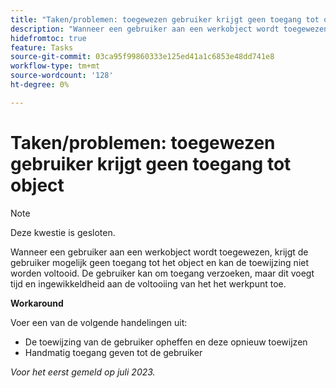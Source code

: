 ```yaml
---
title: "Taken/problemen: toegewezen gebruiker krijgt geen toegang tot object"
description: "Wanneer een gebruiker aan een werkobject wordt toegewezen, krijgt de gebruiker mogelijk geen toegang tot het object en kan de toewijzing niet worden voltooid. De gebruiker kan om toegang verzoeken, maar dit voegt tijd en ingewikkeldheid aan de voltooiing van het het werkpunt toe."
hidefromtoc: true
feature: Tasks
source-git-commit: 03ca95f99860333e125ed41a1c6853e48dd741e8
workflow-type: tm+mt
source-wordcount: '128'
ht-degree: 0%

---
```



# Taken/problemen: toegewezen gebruiker krijgt geen toegang tot object

>[!NOTE]
>
>Deze kwestie is gesloten.

Wanneer een gebruiker aan een werkobject wordt toegewezen, krijgt de gebruiker mogelijk geen toegang tot het object en kan de toewijzing niet worden voltooid. De gebruiker kan om toegang verzoeken, maar dit voegt tijd en ingewikkeldheid aan de voltooiing van het het werkpunt toe.

**Workaround**

Voer een van de volgende handelingen uit:

* De toewijzing van de gebruiker opheffen en deze opnieuw toewijzen
* Handmatig toegang geven tot de gebruiker

_Voor het eerst gemeld op juli 2023._
